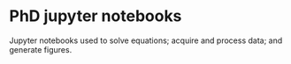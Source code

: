 # PhD jupyter notebooks

Jupyter notebooks used to solve equations; acquire and process data; and generate figures.